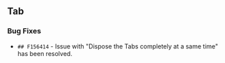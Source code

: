 ##  Tab

###    Bug Fixes

- `## F156414` - Issue with "Dispose the Tabs completely at a same time" has been resolved.
